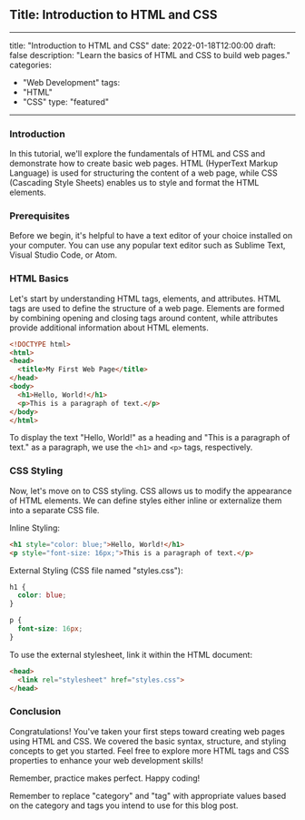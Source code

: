 ## Title: Introduction to HTML and CSS

---
title: "Introduction to HTML and CSS"
date: 2022-01-18T12:00:00
draft: false
description: "Learn the basics of HTML and CSS to build web pages."
categories:
  - "Web Development"
tags:
  - "HTML"
  - "CSS"
type: "featured"
---

### Introduction

In this tutorial, we'll explore the fundamentals of HTML and CSS and demonstrate how to create basic web pages. HTML (HyperText Markup Language) is used for structuring the content of a web page, while CSS (Cascading Style Sheets) enables us to style and format the HTML elements.

### Prerequisites

Before we begin, it's helpful to have a text editor of your choice installed on your computer. You can use any popular text editor such as Sublime Text, Visual Studio Code, or Atom.

### HTML Basics

Let's start by understanding HTML tags, elements, and attributes. HTML tags are used to define the structure of a web page. Elements are formed by combining opening and closing tags around content, while attributes provide additional information about HTML elements.

```html
<!DOCTYPE html>
<html>
<head>
  <title>My First Web Page</title>
</head>
<body>
  <h1>Hello, World!</h1>
  <p>This is a paragraph of text.</p>
</body>
</html>
```

To display the text "Hello, World!" as a heading and "This is a paragraph of text." as a paragraph, we use the `<h1>` and `<p>` tags, respectively.

### CSS Styling

Now, let's move on to CSS styling. CSS allows us to modify the appearance of HTML elements. We can define styles either inline or externalize them into a separate CSS file.

Inline Styling:

```html
<h1 style="color: blue;">Hello, World!</h1>
<p style="font-size: 16px;">This is a paragraph of text.</p>
```

External Styling (CSS file named "styles.css"):

```css
h1 {
  color: blue;
}

p {
  font-size: 16px;
}
```

To use the external stylesheet, link it within the HTML document:

```html
<head>
  <link rel="stylesheet" href="styles.css">
</head>
```

### Conclusion

Congratulations! You've taken your first steps toward creating web pages using HTML and CSS. We covered the basic syntax, structure, and styling concepts to get you started. Feel free to explore more HTML tags and CSS properties to enhance your web development skills!

Remember, practice makes perfect. Happy coding!

Remember to replace "category" and "tag" with appropriate values based on the category and tags you intend to use for this blog post.
